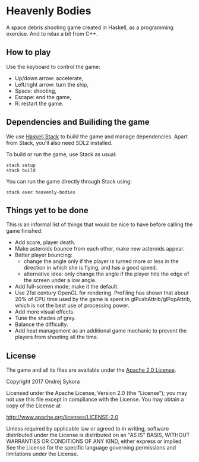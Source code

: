 # Heavenly Bodies

A space debris shooting game created in Haskell, as a programming exercise. And
to relax a bit from C++.

## How to play

Use the keyboard to control the game:

* Up/down arrow: accelerate,
* Left/right arrow: turn the ship,
* Space: shooting,
* Escape: end the game,
* R: restart the game.

## Dependencies and Builiding the game

We use [Haskell Stack][Stack] to build the game and manage dependencies. Apart
from Stack, you'll also need SDL2 installed.

To build or run the game, use Stack as usual:

    stack setup
    stack build

You can run the game directly through Stack using:

    stack exec heavenly-bodies

[Stack]: https://www.haskellstack.org/

## Things yet to be done

This is an informal list of things that would be nice to have before calling the
game finished:

* Add score, player death.
* Make asteroids bounce from each other, make new asteroids appear.
* Better player bouncing:
    * change the angle only if the player is turned more or less in the
      direction in which she is flying, and has a good speed.
    * alternative idea: only change the angle if the player hits the edge of the
      screen under a low angle.
* Add full-screen mode; make it the default.
* Use 21st century OpenGL for rendering. Profiling has shown that about 20% of
  CPU time used by the game is spent in glPushAttrib/glPopAttrib, which is not
  the best use of processing power.
* Add more visual effects.
* Tune the shades of grey.
* Balance the difficulty.
* Add heat management as an additional game mechanic to prevent the players from
  shooting all the time.

## License

The game and all its files are available under the [Apache 2.0 License][Apache].

Copyright 2017 Ondrej Sykora

Licensed under the Apache License, Version 2.0 (the "License");
you may not use this file except in compliance with the License.
You may obtain a copy of the License at

http://www.apache.org/licenses/LICENSE-2.0

Unless required by applicable law or agreed to in writing, software
distributed under the License is distributed on an "AS IS" BASIS,
WITHOUT WARRANTIES OR CONDITIONS OF ANY KIND, either express or implied.
See the License for the specific language governing permissions and
limitations under the License.

[Apache]: http://www.apache.org/licenses/LICENSE-2.0
